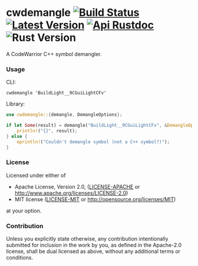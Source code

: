 # cwdemangle [![Build Status]][actions] [![Latest Version]][crates.io] [![Api Rustdoc]][rustdoc] ![Rust Version]

[Build Status]: https://github.com/encounter/cwdemangle/actions/workflows/build.yaml/badge.svg
[actions]: https://github.com/encounter/cwdemangle/actions
[Latest Version]: https://img.shields.io/crates/v/cwdemangle.svg
[crates.io]: https://crates.io/crates/cwdemangle
[Api Rustdoc]: https://img.shields.io/badge/api-rustdoc-blue.svg
[rustdoc]: https://docs.rs/cwdemangle
[Rust Version]: https://img.shields.io/badge/rust-1.58+-blue.svg?maxAge=3600

A CodeWarrior C++ symbol demangler.

### Usage

CLI:

```shell
cwdemangle 'BuildLight__9CGuiLightCFv'
```

Library:

```rust
use cwdemangle::{demangle, DemangleOptions};

if let Some(result) = demangle("BuildLight__9CGuiLightCFv", &DemangleOptions::default()) {
    println!("{}", result);
} else {
    eprintln!("Couldn't demangle symbol (not a C++ symbol?)");
}
```

### License

Licensed under either of

* Apache License, Version 2.0, ([LICENSE-APACHE](LICENSE-APACHE) or http://www.apache.org/licenses/LICENSE-2.0)
* MIT license ([LICENSE-MIT](LICENSE-MIT) or http://opensource.org/licenses/MIT)

at your option.

### Contribution

Unless you explicitly state otherwise, any contribution intentionally submitted
for inclusion in the work by you, as defined in the Apache-2.0 license, shall be dual licensed as above, without any
additional terms or conditions.
